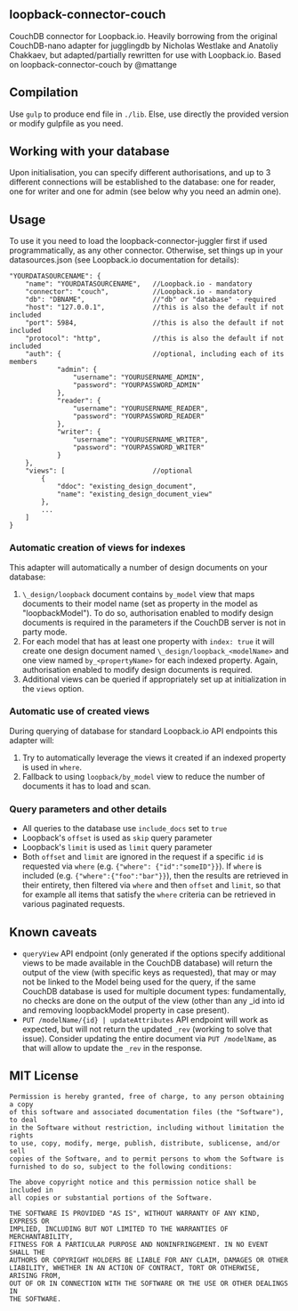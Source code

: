 ## loopback-connector-couch

CouchDB connector for Loopback.io.
Heavily borrowing from the original CouchDB-nano adapter for jugglingdb by Nicholas Westlake and Anatoliy Chakkaev, but adapted/partially rewritten for use with Loopback.io.
Based on loopback-connector-couch by @mattange

## Compilation
Use `gulp` to produce end file in `./lib`. Else, use directly the provided version or modify gulpfile as you need.

## Working with your database
Upon initialisation, you can specify different authorisations, and up to 3 different connections will be established to the database: one for reader, one for writer and one for admin (see below why you need an admin one).

## Usage

To use it you need to load the loopback-connector-juggler first if used programmatically, as any other connector.
Otherwise, set things up in your datasources.json (see Loopback.io documentation for details):

```   	
"YOURDATASOURCENAME": {
	"name": "YOURDATASOURCENAME",	//Loopback.io - mandatory
	"connector": "couch",			//Loopback.io - mandatory
	"db": "DBNAME",					//"db" or "database" - required
	"host": "127.0.0.1",			//this is also the default if not included
	"port": 5984,					//this is also the default if not included
	"protocol": "http",				//this is also the default if not included
	"auth": {						//optional, including each of its members
			"admin": {
				"username": "YOURUSERNAME_ADMIN",
				"password": "YOURPASSWORD_ADMIN"
			},
			"reader": {
				"username": "YOURUSERNAME_READER",
				"password": "YOURPASSWORD_READER"
			},
			"writer": {
				"username": "YOURUSERNAME_WRITER",
				"password": "YOURPASSWORD_WRITER"
			}
	},
	"views": [						//optional
		{
			"ddoc": "existing_design_document",
			"name": "existing_design_document_view"
		},
		...
	]
}
```

### Automatic creation of views for indexes

This adapter will automatically a number of design documents on your database:
 1. `\_design/loopback` document contains `by_model` view that maps documents to their model name (set as property in the model as "loopbackModel"). To do so, authorisation enabled to modify design documents is required in the parameters if the CouchDB server is not in party mode.
 2. For each model that has at least one property with `index: true` it will create one design document named `\_design/loopback_<modelName>` and one view named `by_<propertyName>` for each indexed property. Again, authorisation enabled to modify design documents is required.
 3. Additional views can be queried if appropriately set up at initialization in the `views` option.

### Automatic use of created views

During querying of database for standard Loopback.io API endpoints this adapter will:
 1. Try to automatically leverage the views it created if an indexed property is used in `where`.
 2. Fallback to using `loopback/by_model` view to reduce the number of documents it has to load and scan.

### Query parameters and other details

- All queries to the database use `include_docs` set to `true`
- Loopback's `offset` is used as `skip` query parameter
- Loopback's `limit` is used as `limit` query parameter
- Both `offset` and `limit` are ignored in the request if a specific `id` is requested via `where` (e.g. `{"where": {"id":"someID"}}`). If `where` is included (e.g. `{"where":{"foo":"bar"}}`), then the results are retrieved in their entirety, then filtered via `where` and then `offset` and `limit`, so that for example all items that satisfy the `where` criteria can be retrieved in various paginated requests.

## Known caveats

- `queryView` API endpoint (only generated if the options specify additional views to be made available in the CouchDB database) will return the output of the view (with specific keys as requested), that may or may not be linked to the Model being used for the query, if the same CouchDB database is used for multiple document types: fundamentally, no checks are done on the output of the view (other than any _id into id and removing loopbackModel property in case present).
- `PUT /modelName/{id} | updateAttributes` API endpoint will work as expected, but will not return the updated `_rev` (working to solve that issue). Consider updating the entire document via `PUT /modelName`, as that will allow to update the `_rev` in the response.

## MIT License

    Permission is hereby granted, free of charge, to any person obtaining a copy
    of this software and associated documentation files (the "Software"), to deal
    in the Software without restriction, including without limitation the rights
    to use, copy, modify, merge, publish, distribute, sublicense, and/or sell
    copies of the Software, and to permit persons to whom the Software is
    furnished to do so, subject to the following conditions:

    The above copyright notice and this permission notice shall be included in
    all copies or substantial portions of the Software.

    THE SOFTWARE IS PROVIDED "AS IS", WITHOUT WARRANTY OF ANY KIND, EXPRESS OR
    IMPLIED, INCLUDING BUT NOT LIMITED TO THE WARRANTIES OF MERCHANTABILITY,
    FITNESS FOR A PARTICULAR PURPOSE AND NONINFRINGEMENT. IN NO EVENT SHALL THE
    AUTHORS OR COPYRIGHT HOLDERS BE LIABLE FOR ANY CLAIM, DAMAGES OR OTHER
    LIABILITY, WHETHER IN AN ACTION OF CONTRACT, TORT OR OTHERWISE, ARISING FROM,
    OUT OF OR IN CONNECTION WITH THE SOFTWARE OR THE USE OR OTHER DEALINGS IN
    THE SOFTWARE.
